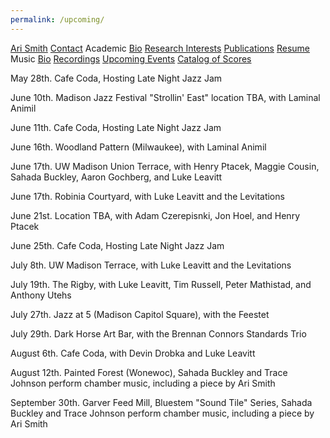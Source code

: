 ```yaml
---
permalink: /upcoming/
---
```


<div class="sidenav">
  <a href="../">Ari Smith</a>
  <a href="../contact">Contact</a>
  <atitle>Academic</atitle>
  <a href="../academic-bio"><asub>Bio</asub></a>
  <a href="../research-interests"><asub>Research Interests</asub></a>
  <a href="../publications"><asub>Publications</asub></a>
  <a href="../Ari Smith Resume as of 2022-02-11.pdf" download><asub>Resume</asub></a>
  <atitle>Music</atitle>
  <a href="../music-bio"><asub>Bio</asub></a>
  <a href="../recordings"><asub>Recordings</asub></a>
  <a href="../upcoming"><asub>Upcoming Events</asub></a>
  <a href="../catalog-of-works"><asub>Catalog of Scores</asub></a>
</div>


May 28th. Cafe Coda, Hosting Late Night Jazz Jam

June 10th. Madison Jazz Festival "Strollin' East" location TBA, with Laminal Animil

June 11th. Cafe Coda, Hosting Late Night Jazz Jam

June 16th. Woodland Pattern (Milwaukee), with Laminal Animil

June 17th. UW Madison Union Terrace, with Henry Ptacek, Maggie Cousin, Sahada Buckley, Aaron Gochberg, and Luke Leavitt

June 17th. Robinia Courtyard, with Luke Leavitt and the Levitations

June 21st. Location TBA, with Adam Czerepisnki, Jon Hoel, and Henry Ptacek

June 25th. Cafe Coda, Hosting Late Night Jazz Jam

July 8th. UW Madison Terrace, with Luke Leavitt and the Levitations

July 19th. The Rigby, with Luke Leavitt, Tim Russell, Peter Mathistad, and Anthony Utehs

July 27th. Jazz at 5 (Madison Capitol Square), with the Feestet

July 29th. Dark Horse Art Bar, with the Brennan Connors Standards Trio

August 6th. Cafe Coda, with Devin Drobka and Luke Leavitt

August 12th. Painted Forest (Wonewoc), Sahada Buckley and Trace Johnson perform chamber music, including a piece by Ari Smith

September 30th. Garver Feed Mill, Bluestem "Sound Tile" Series, Sahada Buckley and Trace Johnson perform chamber music, including a piece by Ari Smith
